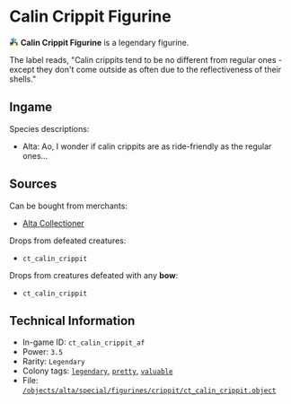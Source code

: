 # Calin Crippit Figurine

<img src="https://raw.githubusercontent.com/Ceterai/Enternia/main/objects/alta/special/figurines/crippit/ct_calin_crippit.png" alt="Calin Crippit Figurine icon" loading="lazy" height="16px" width="auto" /> **Calin Crippit Figurine** is a legendary figurine.

The label reads, "Calin crippits tend to be no different from regular ones - except they don't come outside as often due to the reflectiveness of their shells."

## Ingame

Species descriptions:

- Alta: Ao, I wonder if calin crippits are as ride-friendly as the regular ones...

## Sources

Can be bought from merchants:

- [Alta Collectioner](https://ceterai.github.io/MyEnternia/Wiki/AltaCollectioner)

Drops from defeated creatures:

- `ct_calin_crippit`

Drops from creatures defeated with any **bow**:

- `ct_calin_crippit`

## Technical Information

- In-game ID: `ct_calin_crippit_af`
- Power: `3.5`
- Rarity: `Legendary`
- Colony tags: [`legendary`](https://ceterai.github.io/MyEnternia/Wiki/Tags/Legendary), [`pretty`](https://ceterai.github.io/MyEnternia/Wiki/Tags/Pretty), [`valuable`](https://ceterai.github.io/MyEnternia/Wiki/Tags/Valuable)
- File: [`/objects/alta/special/figurines/crippit/ct_calin_crippit.object`](https://github.com/Ceterai/Enternia/blob/main/objects/alta/special/figurines/crippit/ct_calin_crippit.object)

